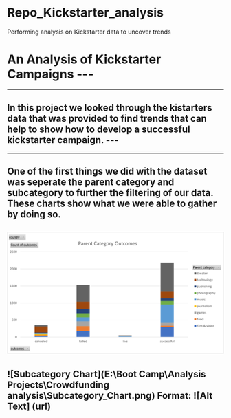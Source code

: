 # Repo_Kickstarter_analysis
Performing analysis on Kickstarter data to uncover trends
# An Analysis of Kickstarter Campaigns ---
---
## In this project we looked through the kistarters data that was provided to find trends that can help to show how to develop a successful kickstarter campaign. ---
---
One of the first things we did with the dataset was seperate the parent category and subcategory to further the filtering of our data. These charts show what we were able to gather by doing so. 
---
![Parent Category Chart](Parent_Category_Chart.png)
---
![Subcategory Chart](E:\Boot Camp\Analysis Projects\Crowdfunding analysis\Subcategory_Chart.png)
Format: ![Alt Text] (url)
---
